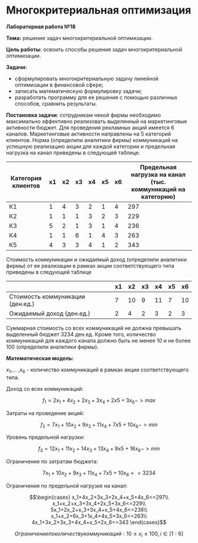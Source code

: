 # Многокритериальная оптимизация
**Лабораторная работа №18**


**Тема:** решение задач многокритериальной оптимизации.


**Цель работы:** освоить способы решения задач многокритериальной оптимизации.


**Задачи:**


- сформулировать многокритериальную задачу линейной оптимизации в финансовой сфере;
- записать математическую формулировку задачи;
- разработать программу для ее решения с помощью различных способов, сравнить результаты.


**Постановка задачи**:  сотрудникам некой фирмы необходимо максимально эффективно реализовать выделенный на маркетинговые активности бюджет. Для проведения рекламных акций имеется 6 каналов. Маркетинговые активности направлены на 5 категорий клиентов. Норма (определили аналитики фирмы) коммуникаций на успешную реализацию акции для каждой категории и предельная нагрузка на канал приведены в следующей таблице.


<table>
<thead>
<tr>
<th>Категория клиентов</th>
<th>x1</th>
<th>x2</th>
<th>x3</th>
<th>x4</th>
<th>x5</th>
<th>x6</th>
<th>Предельная нагрузка на канал (тыс. коммуникаций на категорию)</th>
</tr>
</thead>
<tbody>
<tr>
<td>К1</td>
<td>1</td>
<td>4</td>
<td>3</td>
<td>2</td>
<td>1</td>
<td>4</td>
<td>297</td>
</tr>
<tr>
<td>К2</td>
<td>1</td>
<td>1</td>
<td>1</td>
<td>3</td>
<td>2</td>
<td>3</td>
<td>229</td>
</tr>
<tr>
<td>К3</td>
<td>5</td>
<td>2</td>
<td>1</td>
<td>3</td>
<td>1</td>
<td>4</td>
<td>236</td>
</tr>
<tr>
<td>К4</td>
<td>1</td>
<td>1</td>
<td>6</td>
<td>1</td>
<td>4</td>
<td>3</td>
<td>263</td>
</tr>
<tr>
<td>К5</td>
<td>4</td>
<td>3</td>
<td>3</td>
<td>4</td>
<td>1</td>
<td>2</td>
<td>343</td>
</tr>
</tbody>
</table>


Стоимость коммуникации и ожидаемый доход (определили аналитики фирмы) от ее реализации в рамках акции соответствующего типа приведены в следующей таблице


<table>
<thead>
<tr>
<th></th>
<th>x1</th>
<th>x2</th>
<th>x3</th>
<th>x4</th>
<th>x5</th>
<th>x6</th>
</tr>
</thead>
<tbody>
<tr>
<td>Стоимость коммуникации (ден.ед.)</td>
<td>7</td>
<td>10</td>
<td>9</td>
<td>11</td>
<td>7</td>
<td>10</td>
</tr>
<tr>
<td>Ожидаемый доход (ден.ед.)</td>
<td>2</td>
<td>4</td>
<td>2</td>
<td>3</td>
<td>2</td>
<td>3</td>
</tr>
</tbody>
</table>


Суммарная стоимость со всех коммуникаций не должна превышать выделенный бюджет 3234 ден.ед. Кроме того, количество коммуникаций для каждого канала должно быть не менее 10 и не более 100 (определили аналитики фирмы).


**Математическая модель:**


$x_1$,... ,$x_6$ - количество коммуникаций в рамках акции соответствующего типа.


Доход со всех коммуникаций:


$$f_1 = 2x_1+4x_2+2x_3+3x_4+2x5+3x_6 -> max$$


Затраты на проведение акций:


$$f_2 = 7x_1+10x_2+9x_3+11x_4+7x5+10x_6 -> min$$


Уровень предельной нагрузки:


$$f_3 = 12x_1+11x_2+14x_3+13x_4+9x5+16x_6 -> min$$


Ограничение по затратам бюджета:


$$7x_1+10x_2+9x_3+11x_4+7x5+10x_6<=3234$$


Ограничения по предельной нагрузке на канал:


$$\begin{cases}
x_1+4x_2+3x_3+2x_4+x_5+4x_6<=297\\
x_1+x_2+x_3+3x_4+2x_5+3x_6<=229\\
5x_1+2x_2+x_3+3x_4+x_5+4x_6<=236\\
x_1+x_2+6x_3+1x_4+4x_5+3x_6<=263\\
4x_1+3x_2+3x_3+4x_4+x_5+2x_6<=343
\end{cases}$$


$$Ограничение по количеству коммуникаций: 10≤x_i≤100, i∈[1:6]$$
